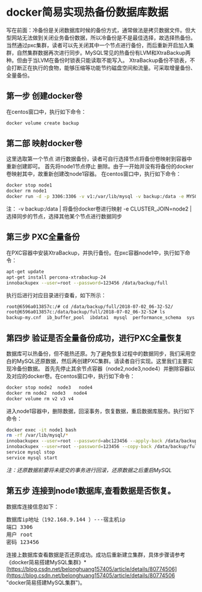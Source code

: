 # docker简易实现热备份数据库数据

写在前面：冷备份是关闭数据库时候的备份方式，通常做法是拷贝数据文件。但大型网站无法做到关闭业务备份数据，所以冷备份是不是最佳选择，故选择热备份。当然通过pxc集群，读者可以先关闭其中一个节点进行备份，而后重新开启加入集群，自然集群数据再次进行同步。MySQL常见的热备份有LVM和XtraBackup两种。但由于当LVM在备份时锁表只能读取不能写入。
XtraBackup备份不锁表，不会打断正在执行的食物，能够压缩等功能节约磁盘空间和流量。可采取增量备份、全量备份。

## 第一步 创建docker卷
在centos窗口中，执行如下命令：
```bash
docker volume create backup
```
## 第二部 映射docker卷
这里选取第一个节点 进行数据备份，读者可自行选择节点将备份卷映射到容器中重新创建即可。
首先将node1节点停止 删除。由于一开始并没有将备份的docker卷映射其中，故重新创建改node1容器。
在centos窗口中，执行如下命令：
```bash
docker stop node1
docker rm node1
docker run -d -p 3306:3306 -v v1:/var/lib/mysql -v backup:/data -e MYSQL_ROOT_PASSWORD=123456 -e CLUSTER_NAME=PXC -e XTRABACKUP_PASSWORD=123456  -e CLUSTER_JOIN=node1  --privileged --name=node1 --net=net2 --ip 172.18.0.2 pxc
```
注： -v backup:/data | 将备份docker卷进行映射
     -e CLUSTER_JOIN=node2 | 选择同步的节点，选择其他某个节点进行数据同步

## 第三步 PXC全量备份
在PXC容器中安装XtraBackup，并执行备份。在pxc容器node1中，执行如下命令：
```bash
apt-get update
apt-get install percona-xtrabackup-24
innobackupex --user=root --password=123456 /data/backup/full
```
执行后进行对应目录进行查看，如下所示：
```bash
root@6596a013857c:/# cd /data/backup/full/2018-07-02_06-32-52/
root@6596a013857c:/data/backup/full/2018-07-02_06-32-52# ls
backup-my.cnf  ib_buffer_pool  ibdata1	mysql  performance_schema  sys	xtrabackup_binlog_info	xtrabackup_checkpoints	xtrabackup_info  xtrabackup_logfile

```
## 第四步 验证是否全量备份成功，进行PXC全量恢复
数据库可以热备份，但不能热还原。为了避免恢复过程中的数据同步，我们采用空白的MySQL还原数据，然后再创建PXC集群。请读者自行实现。这里我们主要实现冷备份数据。
首先先停止其余节点容器（node2,node3,node4）并删除容器以及对应的docker卷。在centos窗口中，执行如下命令：
```bash
docker stop node2  node3   node4
docker rm node2  node3   node4
docker volume rm v2 v3 v4
```
进入node1容器中，删除数据，回滚事务，恢复数据，重启数据库服务。执行如下命令：
```bash
docker exec -it node1 bash
rm -rf /var/lib/mysql/*
innobackupex --user=root --password=abc123456 --apply-back /data/backup/full/2018-07-02_07-29-54/
innobackupex --user=root --password=123456 --copy-back /data/backup/full/2018-07-02_07-29-54/
service mysql stop
service mysql start
```
*注：还原数据前要将未提交的事务进行回滚，还原数据之后重启MySQL*
## 第五步 连接到node1数据库,查看数据是否恢复。
数据库连接信息如下：
<pre>
数据库ip地址（192.168.9.144 ）---宿主机ip
端口 3306
用户 root
密码 123456
</pre>
连接上数据库查看数据是否还原成功。成功后重新建立集群，具体步骤请参考《docker简易搭建MySQL集群》*[https://blog.csdn.net/belonghuang157405/article/details/80774506](https://blog.csdn.net/belonghuang157405/article/details/80774506 "docker简易搭建MySQL集群")。



